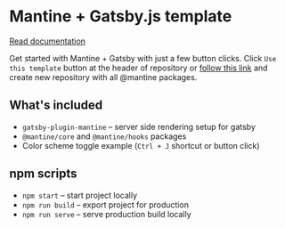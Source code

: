 # Mantine + Gatsby.js template

[Read documentation](https://mantine.dev/theming/gatsby/)

Get started with Mantine + Gatsby with just a few button clicks.
Click `Use this template` button at the header of repository or [follow this link](https://github.com/mantinedev/mantine-gatsby-template/generate) and
create new repository with all @mantine packages.

## What's included

- `gatsby-plugin-mantine` – server side rendering setup for gatsby
- `@mantine/core` and `@mantine/hooks` packages
- Color scheme toggle example (`Ctrl + J` shortcut or button click)

## npm scripts

- `npm start` – start project locally
- `npm run build` – export project for production
- `npm run serve` – serve production build locally
